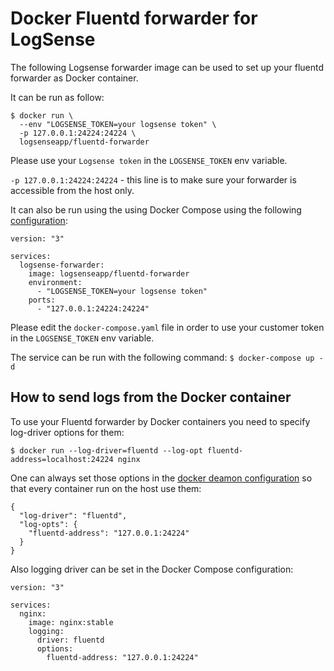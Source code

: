 # Docker Fluentd forwarder for LogSense

The following Logsense forwarder image can be used to set up your fluentd forwarder as Docker container.

It can be run as follow:
```
$ docker run \
  --env "LOGSENSE_TOKEN=your logsense token" \
  -p 127.0.0.1:24224:24224 \
  logsenseapp/fluentd-forwarder
```

Please use your `Logsense token` in the `LOGSENSE_TOKEN` env variable.

`-p 127.0.0.1:24224:24224` - this line is to make sure your forwarder is accessible from the host only.

It can also be run using the using Docker Compose using the following [configuration](docker-compose.yaml):

```
version: "3"

services:
  logsense-forwarder:
    image: logsenseapp/fluentd-forwarder
    environment:
      - "LOGSENSE_TOKEN=your logsense token"
    ports:
      - "127.0.0.1:24224:24224"
```

Please edit the `docker-compose.yaml` file in order to use your customer token in the `LOGSENSE_TOKEN` env variable.

The service can be run with the following command:
```$ docker-compose up -d```

## How to send logs from the Docker container

To use your Fluentd forwarder by Docker containers you need to specify log-driver options for them:

```$ docker run --log-driver=fluentd --log-opt fluentd-address=localhost:24224 nginx```

One can always set those options in the [docker deamon configuration](daemon.json) so that every container run on the host use them:

```
{
  "log-driver": "fluentd",
  "log-opts": {
    "fluentd-address": "127.0.0.1:24224"
  }
}
```

Also logging driver can be set in the Docker Compose configuration:
```
version: "3"

services:
  nginx:
    image: nginx:stable
    logging:
      driver: fluentd
      options:
        fluentd-address: "127.0.0.1:24224"
```
